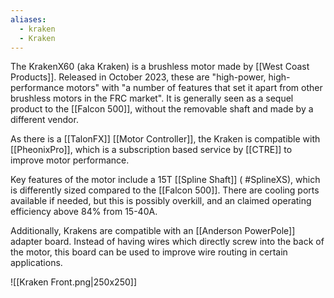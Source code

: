 ```yaml
---
aliases:
  - kraken
  - Kraken
---
```

The KrakenX60 (aka Kraken) is a brushless motor made by [[West Coast Products]]. Released in October 2023, these are "high-power, high-performance motors" with "a number of features that set it apart from other brushless motors in the FRC market". It is generally seen as a sequel product to the [[Falcon 500]], without the removable shaft and made by a different vendor.

As there is a [[TalonFX]] [[Motor Controller]], the Kraken is compatible with [[PheonixPro]], which is a subscription based service by [[CTRE]] to improve motor performance.

Key features of the motor include a 15T [[Spline Shaft]] ( #SplineXS), which is differently sized compared to the [[Falcon 500]]. There are cooling ports available if needed, but this is possibly overkill, and an claimed operating efficiency above 84% from 15-40A.

Additionally, Krakens are compatible with an [[Anderson PowerPole]] adapter board. Instead of having wires which directly screw into the back of the motor, this board can be used to improve wire routing in certain applications.

![[Kraken Front.png|250x250]]

